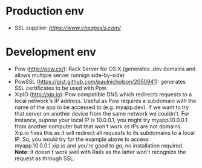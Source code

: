 # Production env
* SSL supplier: *https://www.cheapssls.com/*

# Development env
* Pow (http://pow.cx/): Rack Server for OS X (generates .dev domains and allows multiple server runnign side-by-side)
* PowSSL (https://gist.github.com/paulnicholson/2050941): generates SSL certificates to be used with Pow.
* XipIO (http://xip.io): Pow compatible DNS which redirects requests to a local network's IP address. Useful as Pow requires a subdomain with the name of the app to be accessed to (e.g. myapp.dev). If we want to try that server on another device from the same network we couldn't. For instance, supose your local IP is 10.0.0.1, you might try myapp.10.0.0.1 from another computer but that won't work as IPs are not domains. Xip.io fixes this as it will redirect all requests to its subdomains to a local IP. So, you would try for the example above to access myapp.10.0.0.1.xip.io and you're good to go, no installation required. **Note:** it doesn't work well with Rails as the latter won't recognize the request as through SSL.
